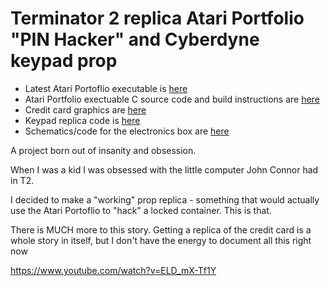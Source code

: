# Terminator 2 replica Atari Portfolio "PIN Hacker" and Cyberdyne keypad prop

- Latest Atari Portoflio executable is [here](https://github.com/plb500/T2-Portfolio-Hacker/releases/latest)
- Atari Portfolio exectuable C source code and build instructions are [here](pofo_src)
- Credit card graphics are [here](docs/graphics/Credit%20Card)
- Keypad replica code is [here](keypad)
- Schematics/code for the electronics box are [here](hack_box)

A project born out of insanity and obsession.

When I was a kid I was obsessed with the little computer John Connor had in T2. 

I decided to make a "working" prop replica - something that would actually use the Atari Portoflio to "hack" a locked container. This is that.

There is MUCH more to this story. Getting a replica of the credit card is a whole story in itself, but I don't have the energy to document all this right now

https://www.youtube.com/watch?v=ELD_mX-Tf1Y
